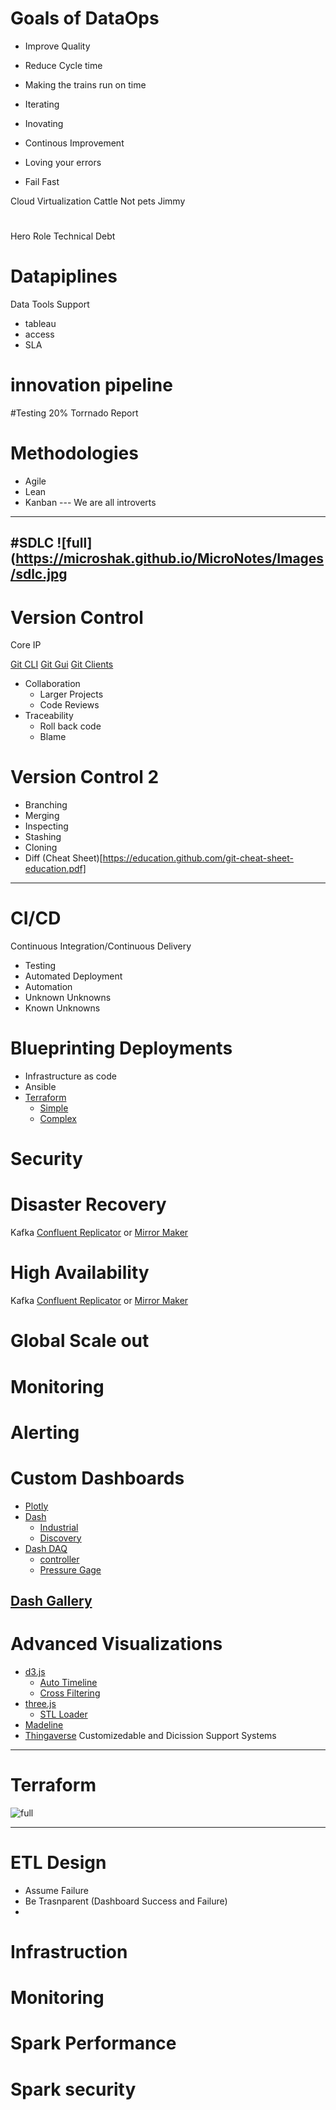 
# Goals of DataOps
* Improve Quality
* Reduce Cycle time
* Making the trains run on time
* Iterating 
* Inovating


* Continous Improvement
* Loving your errors
* Fail Fast


Cloud Virtualization
Cattle Not pets
Jimmy

#
Hero Role
Technical Debt

# Datapiplines

Data Tools Support
 * tableau
 * access
 * SLA

# innovation pipeline

#Testing
20%
Torrnado Report

# Methodologies
* Agile
* Lean
* Kanban
--- We are all introverts
---

#SDLC
![full](https://microshak.github.io/MicroNotes/Images/sdlc.jpg
---

# Version Control
Core IP

[Git CLI](https://git-scm.com/downloads) [Git Gui](https://git-scm.com/downloads) [Git Clients](https://git-scm.com/download/gui/windows)
* Collaboration
  * Larger Projects
  * Code Reviews
* Traceability
  * Roll back code
  * Blame

# Version Control 2
* Branching 
* Merging
* Inspecting
* Stashing
* Cloning
* Diff
(Cheat Sheet)[https://education.github.com/git-cheat-sheet-education.pdf]
---

# CI/CD
Continuous Integration/Continuous Delivery
* Testing
* Automated Deployment
* Automation
* Unknown Unknowns
* Known Unknowns

# Blueprinting Deployments
* Infrastructure as code
* Ansible
* [Terraform](https://www.terraform.io/)
  * [Simple](https://github.com/Microshak/terraform-azure-iot-reference-design-simple)
  * [Complex](https://github.com/Microshak/Terraform-IoTHub-RA)


# Security
[]()

# Disaster Recovery
Kafka [Confluent Replicator](https://www.confluent.io/confluent-replicator/) or [Mirror Maker](https://cwiki.apache.org/confluence/pages/viewpage.action?pageId=27846330)

# High Availability
Kafka [Confluent Replicator](https://www.confluent.io/confluent-replicator/) or [Mirror Maker](https://cwiki.apache.org/confluence/pages/viewpage.action?pageId=27846330)

# Global Scale out


# Monitoring


# Alerting




# Custom Dashboards
* [Plotly](https://plot.ly/#/)
* [Dash](https://dash.plot.ly/) 
  * [Industrial](https://dash-gallery.plotly.host/dash-oil-and-gas/)
  * [Discovery](https://dash-gallery.plotly.host/dash-object-detection/)
* [Dash DAQ](https://www.dashdaq.io/python-data-acquisition)
  * [controller](https://dash-gallery.plotly.host/dash-daq-omega-pid/)
  * [Pressure Gage](https://dash-gallery.plotly.host/dash-daq-pressure-gauge-pv/)

[Dash Gallery](https://dash.plot.ly/gallery)
----
# Advanced Visualizations
* [d3.js](https://github.com/d3/d3/wiki/Gallery)
  *  [Auto Timeline](https://bost.ocks.org/mike/nations/)
  *  [Cross Filtering](http://square.github.io/crossfilter/)
*  [three.js](https://threejs.org/)
   *  [STL Loader](https://threejs.org/examples/#webgl_loader_stl)
* [Madeline](https://github.com/JinJunho/Madeleine.js/)
* [Thingaverse](https://www.thingiverse.com/)
Customizedable and Dicission Support Systems


----

# Terraform



![full](https://microshak.github.io/MicroNotes/Images/BigData/Lifecycle.gif)


---
# ETL Design
* Assume Failure
* Be Trasnparent (Dashboard Success and Failure)
* 

# Infrastruction 


# Monitoring

# Spark Performance

# Spark security

#
